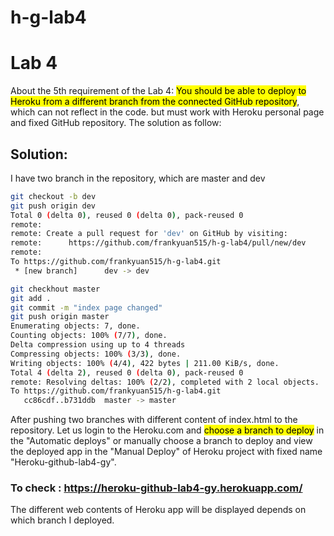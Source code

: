 # h-g-lab4
# Lab 4 
About the 5th requirement of the Lab 4: <mark>You should be able to deploy to Heroku from a different branch from the connected GitHub repository</mark>, which can not reflect in the code. but must work with Heroku personal page and fixed GitHub repository. The solution as follow:
## Solution:
I have two branch in the repository, which are master and dev
```bash
git checkout -b dev
git push origin dev
Total 0 (delta 0), reused 0 (delta 0), pack-reused 0
remote: 
remote: Create a pull request for 'dev' on GitHub by visiting:
remote:      https://github.com/frankyuan515/h-g-lab4/pull/new/dev
remote: 
To https://github.com/frankyuan515/h-g-lab4.git
 * [new branch]      dev -> dev
```
```bash
git checkhout master
git add .
git commit -m "index page changed"
git push origin master
Enumerating objects: 7, done.
Counting objects: 100% (7/7), done.
Delta compression using up to 4 threads
Compressing objects: 100% (3/3), done.
Writing objects: 100% (4/4), 422 bytes | 211.00 KiB/s, done.
Total 4 (delta 2), reused 0 (delta 0), pack-reused 0
remote: Resolving deltas: 100% (2/2), completed with 2 local objects.
To https://github.com/frankyuan515/h-g-lab4.git
   cc86cdf..b731ddb  master -> master
```
After pushing two branches with different content of index.html to the repository. Let us login to the Heroku.com and <mark>choose a branch to deploy</mark> in the "Automatic deploys" or manually choose a branch to deploy and view the deployed app in the "Manual Deploy" of Heroku project with fixed name "Heroku-github-lab4-gy".
### To check : <https://heroku-github-lab4-gy.herokuapp.com/>
The different web contents of Heroku app will be displayed depends on which branch I deployed. 
